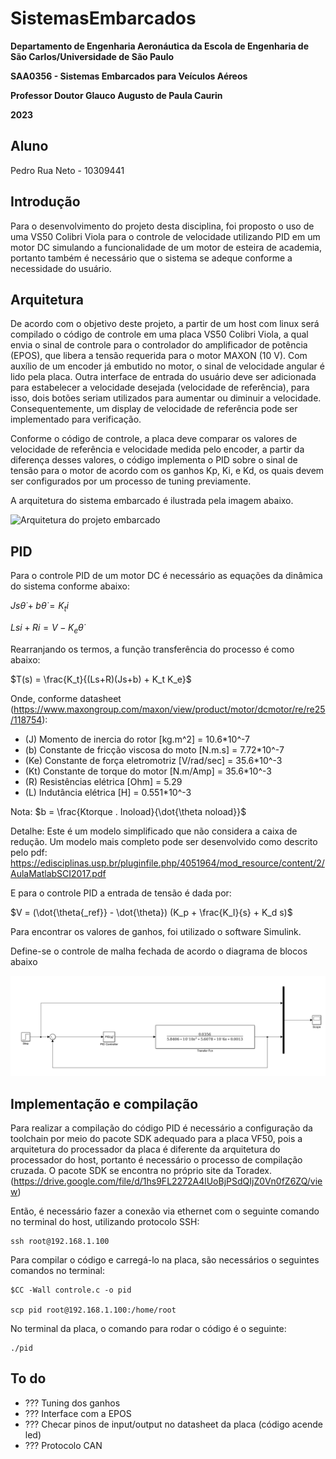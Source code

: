 # SistemasEmbarcados

**Departamento de Engenharia Aeronáutica da Escola de Engenharia de São Carlos/Universidade de São Paulo**

**SAA0356 - Sistemas Embarcados para Veículos Aéreos**

**Professor Doutor Glauco Augusto de Paula Caurin**

**2023**

## Aluno

Pedro Rua Neto - 10309441

## Introdução
Para o desenvolvimento do projeto desta disciplina, foi proposto o uso de uma VS50 Colibri Viola para o controle de velocidade utilizando PID em um motor DC simulando a funcionalidade de um motor de esteira de academia, portanto também é necessário que o sistema se adeque conforme a necessidade do usuário.

## Arquitetura
De acordo com o objetivo deste projeto, a partir de um host com linux será compilado o código de controle em uma placa VS50 Colibri Viola, a qual envia o sinal de controle para o controlador do amplificador de potência (EPOS), que libera a tensão requerida para o motor MAXON (10 V). Com auxílio de um encoder já embutido no motor, o sinal de velocidade angular é lido pela placa. Outra interface de entrada do usuário deve ser adicionada para estabelecer a velocidade desejada (velocidade de referência), para isso, dois botões seriam utilizados para aumentar ou diminuir a velocidade. Consequentemente, um display de velocidade de referência pode ser implementado para verificação.

Conforme o código de controle, a placa deve comparar os valores de velocidade de referência e velocidade medida pelo encoder, a partir da diferença desses valores, o código implementa o PID sobre o sinal de tensão para o motor de acordo com os ganhos Kp, Ki, e Kd, os quais devem ser configurados por um processo de tuning previamente.

A arquitetura do sistema embarcado é ilustrada pela imagem abaixo.

![Arquitetura do projeto embarcado](https://i.ibb.co/vX0XfNx/imagem-2024-01-03-202929061.png)

## PID
Para o controle PID de um motor DC é necessário as equações da dinâmica do sistema conforme abaixo:

$Js\dot{\theta} + b\dot{\theta} = K_t i$

$Lsi + Ri = V - K_e \dot{\theta}$

Rearranjando os termos, a função transferência do processo é como abaixo:

$T(s) = \frac{K_t}{(Ls+R)(Js+b) + K_t K_e}$

Onde, conforme datasheet (https://www.maxongroup.com/maxon/view/product/motor/dcmotor/re/re25/118754):

* (J) Momento de inercia do rotor [kg.m^2] = 10.6*10^-7
* (b) Constante de fricção viscosa do moto [N.m.s] = 7.72*10^-7
* (Ke) Constante de força eletromotriz [V/rad/sec] = 35.6*10^-3
* (Kt) Constante de torque do motor [N.m/Amp] = 35.6*10^-3
* (R) Resistências elétrica [Ohm] = 5.29
* (L) Indutância elétrica [H] = 0.551*10^-3

Nota: 
$b = \frac{Ktorque . Inoload}{\dot{\theta noload}}$

Detalhe: Este é um modelo simplificado que não considera a caixa de redução. Um modelo mais completo pode ser desenvolvido como descrito pelo pdf: https://edisciplinas.usp.br/pluginfile.php/4051964/mod_resource/content/2/AulaMatlabSCI2017.pdf

E para o controle PID a entrada de tensão é dada por:

$V = (\dot{\theta{_ref}} - \dot{\theta}) (K_p + \frac{K_I}{s} + K_d s)$

Para encontrar os valores de ganhos, foi utilizado o software Simulink.

Define-se o controle de malha fechada de acordo o diagrama de blocos abaixo

![Diagrama de blocos - PID Malha Fechada](https://github.com/RuaPedroNeto/SistemasEmbarcados/blob/main/docs/images/ClosedLoop.png)


## Implementação e compilação

Para realizar a compilação do código PID é necessário a configuração da toolchain por meio do pacote SDK adequado para a placa VF50, pois a arquitetura do processador da placa é diferente da arquitetura do processador do host, portanto é necessário o processo de compilação cruzada. O pacote SDK se encontra no próprio site da Toradex. (https://drive.google.com/file/d/1hs9FL2272A4lUoBjPSdQIjZ0Vn0fZ6ZQ/view)

Então, é necessário fazer a conexão via ethernet com o seguinte comando no terminal do host, utilizando protocolo SSH:

```
ssh root@192.168.1.100
```

Para compilar o código e carregá-lo na placa, são necessários o seguintes comandos no terminal:

```
$CC -Wall controle.c -o pid

scp pid root@192.168.1.100:/home/root

```

No terminal da placa, o comando para rodar o código é o seguinte:

```
./pid
```

## To do

- ??? Tuning dos ganhos
- ??? Interface com a EPOS
- ??? Checar pinos de input/output no datasheet da placa (código acende led)
- ??? Protocolo CAN
